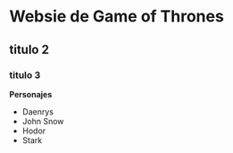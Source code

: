 # Websie de Game of Thrones

## titulo 2
### titulo 3

**Personajes**
- Daenrys
- John Snow
- Hodor
- Stark